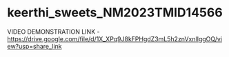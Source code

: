 # keerthi_sweets_NM2023TMID14566

VIDEO DEMONSTRATION LINK - https://drive.google.com/file/d/1X_XPq9J8kFPHgdZ3mL5h2znVxnlIggOQ/view?usp=share_link

